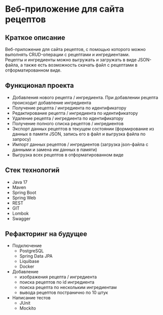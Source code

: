 # Веб-приложение для сайта рецептов

## Краткое описание
Веб-приложение для сайта рецептов, с помощью которого можно выполнять CRUD-операции с рецептами и ингредиентами.  
Рецепты и ингредиенты можно выгружать и загружать в виде JSON-файла, а также есть возможность скачать файл с рецептами в отформатированном виде.

## Функционал проекта
- Добавления нового рецепта / ингредиента. При добавлении рецепта происходит добавление ингредиента
- Получение рецепта / ингредиента по идентификатору
- Редактирование рецепта / ингредиента по идентификатору
- Удаление рецепта / ингредиента по идентификатору
- Получение полного списка рецептов / ингредиентов
- Экспорт данных рецептов в текущем состоянии (формирование из данных в памяти JSON, запись его в файл и выгрузка файла по запросу)
- Импорт данных рецептов / ингредиентов (загрузка json-файла с данными и замена им данных в памяти)
- Выгрузка всех рецептов в отформатированном виде

## Стек технологий
- Java 17
- Maven
- Spring Boot
- Spring Web
- REST
- GIT
- Lombok
- Swagger

## Рефакторинг на будущее
- Подключение
  - PostgreSQL 
  - Spring Data JPA 
  - Liquibase
  - Docker
- Добавление
  - изображения рецепта / ингредиента
  - поиска рецептов по id ингредиента
  - поиска рецепта по нескольким ингредиентам
  - вывода рецептов постранично по 10 штук
- Написание тестов 
  - JUnit
  - Mockito